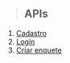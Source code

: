 > ## APIs

1. [Cadastro](./requirements/signup.md)
1. [Login](./requirements/login.md) 
1. [Criar enquete](./requirements/add-survey.md)